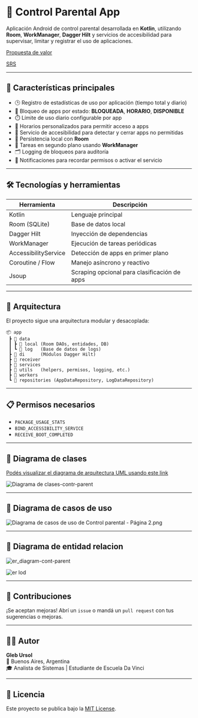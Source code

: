 
# 📱 Control Parental App

Aplicación Android de control parental desarrollada en **Kotlin**, utilizando **Room**, **WorkManager**, **Dagger Hilt** y servicios de accesibilidad para supervisar, limitar y registrar el uso de aplicaciones.

[Propuesta de valor](https://docs.google.com/document/d/12kFZDpTqzES0-sYFv3g2N5VKG0sBjfh_hx_XMg7oy6Q/edit?usp=sharing)

[SRS](https://docs.google.com/document/d/12kFZDpTqzES0-sYFv3g2N5VKG0sBjfh_hx_XMg7oy6Q/edit?usp=sharing)

---

## 🧠 Características principales

- 🕒 Registro de estadísticas de uso por aplicación (tiempo total y diario)
- 🚫 Bloqueo de apps por estado: **BLOQUEADA**, **HORARIO**, **DISPONIBLE**
- ⏱️ Límite de uso diario configurable por app
- 📆 Horarios personalizados para permitir acceso a apps
- 🔐 Servicio de accesibilidad para detectar y cerrar apps no permitidas
- 💾 Persistencia local con **Room**
- 🔁 Tareas en segundo plano usando **WorkManager**
- 🗂️ Logging de bloqueos para auditoría
- 🔔 Notificaciones para recordar permisos o activar el servicio

---

## 🛠️ Tecnologías y herramientas

| Herramienta         | Descripción                                   |
|---------------------|-----------------------------------------------|
| Kotlin              | Lenguaje principal                            |
| Room (SQLite)       | Base de datos local                           |
| Dagger Hilt         | Inyección de dependencias                     |
| WorkManager         | Ejecución de tareas periódicas                |
| AccessibilityService| Detección de apps en primer plano             |
| Coroutine / Flow    | Manejo asíncrono y reactivo                   |
| Jsoup               | Scraping opcional para clasificación de apps |

---

## 📐 Arquitectura

El proyecto sigue una arquitectura modular y desacoplada:

```
📦 app
 ┣ 📂 data
 ┃ ┣ 📂 local (Room DAOs, entidades, DB)
 ┃ ┗ 📂 log   (Base de datos de logs)
 ┣ 📂 di      (Módulos Dagger Hilt)
 ┣ 📂 receiver
 ┣ 📂 services
 ┣ 📂 utils   (helpers, permisos, logging, etc.)
 ┣ 📂 workers
 ┗ 🧠 repositories (AppDataRepository, LogDataRepository)
```

---

## 📋 Permisos necesarios

- `PACKAGE_USAGE_STATS`
- `BIND_ACCESSIBILITY_SERVICE`
- `RECEIVE_BOOT_COMPLETED`

---

## 📌 Diagrama de clases

[Podés visualizar el diagrama de arquitectura UML usando este link](https://www.mermaidchart.com/raw/a014271e-0d37-4536-9adc-ee1455d9f9c9?theme=light&version=v0.1&format=svg)

![Diagrama de clases-contr-parent](https://github.com/user-attachments/assets/cd262fee-0fb2-4a6f-935f-26451eb0a8ef)

---
## 📌 Diagrama de casos de uso

![Diagrama de casos de uso de Control parental - Página 2.png](../../Downloads/Ursol-etc1.1/Diagrama%20de%20casos%20de%20uso%20de%20Control%20parental%20-%20P%C3%A1gina%202.png)


---
## 📌 Diagrama de entidad relacion

![er_diagram-cont-parent](https://github.com/user-attachments/assets/424f72fe-1597-4343-a2e7-af6caab76207)

![er lod](https://github.com/user-attachments/assets/03c43144-2d6d-4c7f-addc-19994982c2a2)



---

## 🤝 Contribuciones

¡Se aceptan mejoras! Abrí un `issue` o mandá un `pull request` con tus sugerencias o mejoras.

---

## 🧑‍💻 Autor

**Gleb Ursol**  
📍 Buenos Aires, Argentina  
🎓 Analista de Sistemas | Estudiante de Escuela Da Vinci

---

## 📄 Licencia

Este proyecto se publica bajo la [MIT License](LICENSE).
